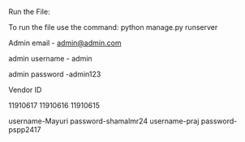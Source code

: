 
Run the File:

To run the file use the command:
python manage.py runserver


Admin email - admin@admin.com

admin username - admin

admin password -admin123

Vendor ID

11910617
11910616
11910615



username-Mayuri password-shamalmr24
username-praj password-pspp2417




